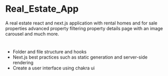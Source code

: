 # Real_Estate_App
A real estate react and next.js application with rental homes and for sale properties advanced property filtering property details page with an image carousel and much more.

# 
- Folder and file structure and hooks
- Next.js best practices such as static generation and server-side rendering
- Create a user interface using chakra ui
